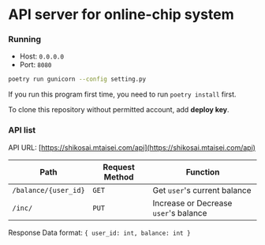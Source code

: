 # API server for online-chip system

### Running

* Host: `0.0.0.0`
* Port: `8080`

```bash
poetry run gunicorn --config setting.py
```

If you run this program first time, you need to run `poetry install` first.

To clone this repository without permitted account, add **deploy key**.

### API list

API URL: [https://shikosai.mtaisei.com/api](https://shikosai.mtaisei.com/api)

| Path | Request Method | Function |
| --- | --- | --- |
| `/balance/{user_id}` | `GET` |  Get `user`'s current balance |
| `/inc/` | `PUT` | Increase or Decrease `user`'s balance |

Response Data format: `{ user_id: int, balance: int }`
